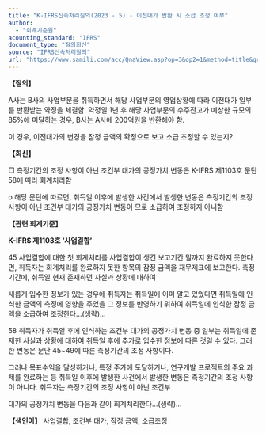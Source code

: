 ```yaml
---
title: "K-IFRS신속처리질의(2023 - 5) - 이전대가 반환 시 소급 조정 여부"
author:
  - "회계기준원"
acounting_standard: "IFRS"
document_type: "질의회신"
source: "IFRS신속처리질의"
url: "https://www.samili.com/acc/QnaView.asp?op=3&op2=1&method=title&group=2124-15;1&orgcode=3&searchword=&page=7&code=K%2DIFRS%EC%8B%A0%EC%86%8D%EC%B2%98%EB%A6%AC%EC%A7%88%EC%9D%98%2D5%3A20230130"
---
```

**【질의】**

  

A사는 B사의 사업부문을 취득하면서 해당 사업부문의 영업상황에 따라 이전대가 일부를 반환받는 약정을 체결함. 약정일 1년 후 해당 사업부문의 수주잔고가 예상한 규모의 85%에 미달하는 경우, B사는 A사에 200억원을 반환해야 함.

  

이 경우, 이전대가의 변경을 잠정 금액의 확정으로 보고 소급 조정할 수 있는지?

  
  

**【회신】**

  

□ 측정기간의 조정 사항이 아닌 조건부 대가의 공정가치 변동은 K-IFRS 제1103호 문단 58에 따라 회계처리함

  

o 해당 문단에 따르면, 취득일 이후에 발생한 사건에서 발생한 변동은 측정기간의 조정 사항이 아닌 조건부 대가의 공정가치 변동이 므로 소급하여 조정하지 아니함

  
  

**【관련 회계기준】**

  

**K-IFRS 제1103호 ‘사업결합’**

  

45 사업결합에 대한 첫 회계처리를 사업결합이 생긴 보고기간 말까지 완료하지 못한다면, 취득자는 회계처리를 완료하지 못한 항목의 잠정 금액을 재무제표에 보고한다. 측정기간에, 취득일 현재 존재하던 사실과 상황에 대하여

  

새롭게 입수한 정보가 있는 경우에 취득자는 취득일에 이미 알고 있었다면 취득일에 인식한 금액의 측정에 영향을 주었을 그 정보를 반영하기 위하여 취득일에 인식한 잠정 금액을 소급하여 조정한다...(생략)...

  

58 취득자가 취득일 후에 인식하는 조건부 대가의 공정가치 변동 중 일부는 취득일에 존재한 사실과 상황에 대하여 취득일 후에 추가로 입수한 정보에 따른 것일 수 있다. 그러한 변동은 문단 45~49에 따른 측정기간의 조정 사항이다.

  

그러나 목표수익을 달성하거나, 특정 주가에 도달하거나, 연구개발 프로젝트의 주요 과제를 완료하는 등 취득일 이후에 발생한 사건에서 발생한 변동은 측정기간의 조정 사항이 아니다. 취득자는 측정기간의 조정 사항이 아닌 조건부

  

대가의 공정가치 변동을 다음과 같이 회계처리한다...(생략)...

  
  

**【색인어】** 사업결합, 조건부 대가, 잠정 금액, 소급조정

